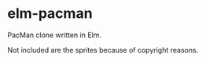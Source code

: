 # elm-pacman
PacMan clone written in Elm.

Not included are the sprites because of copyright reasons.
